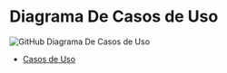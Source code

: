 # Diagrama De Casos de Uso

![GitHub Diagrama De Casos de Uso](/FotosDTela/casosdeuso.png)

- [Casos de Uso](http://git-school.github.io/visualizing-git/)
